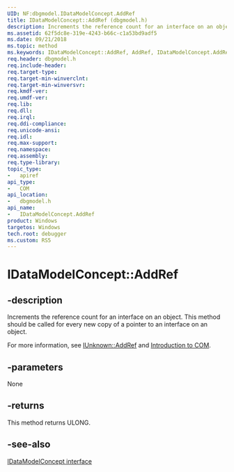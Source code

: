 ```yaml
---
UID: NF:dbgmodel.IDataModelConcept.AddRef
title: IDataModelConcept::AddRef (dbgmodel.h)
description: Increments the reference count for an interface on an object. This method should be called for every new copy of a pointer to an interface on an object. 
ms.assetid: 62f5dc8e-319e-4243-b66c-c1a53bd9adf5
ms.date: 09/21/2018
ms.topic: method
ms.keywords: IDataModelConcept::AddRef, AddRef, IDataModelConcept.AddRef, IDataModelConcept::AddRef, IDataModelConcept.AddRef
req.header: dbgmodel.h
req.include-header:
req.target-type:
req.target-min-winverclnt:
req.target-min-winversvr:
req.kmdf-ver:
req.umdf-ver:
req.lib:
req.dll:
req.irql: 
req.ddi-compliance:
req.unicode-ansi:
req.idl:
req.max-support:
req.namespace:
req.assembly:
req.type-library: 
topic_type: 
-	apiref
api_type: 
-	COM
api_location: 
-	dbgmodel.h
api_name: 
-	IDataModelConcept.AddRef
product: Windows
targetos: Windows
tech.root: debugger
ms.custom: RS5
---
```


# IDataModelConcept::AddRef


## -description
Increments the reference count for an interface on an object. This method should be called for every new copy of a pointer to an interface on an object. 

For more information, see [IUnknown::AddRef](https://docs.microsoft.com/windows/desktop/api/Unknwn/nf-unknwn-iunknown-addref) and [Introduction to COM](https://docs.microsoft.com/cpp/atl/introduction-to-com).


## -parameters
None

## -returns
This method returns ULONG.


## -see-also

[IDataModelConcept interface](nn-dbgmodel-idatamodelconcept.md)
